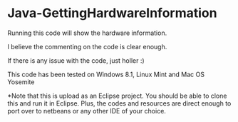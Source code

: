 # Java-GettingHardwareInformation

Running this code will show the hardware information.

I believe the commenting on the code is clear enough.

If there is any issue with the code, just holler :)

This code has been tested on Windows 8.1, Linux Mint and Mac OS Yosemite

*Note that this is upload as an Eclipse project. You should be able to clone this and run it in Eclipse. Plus, the codes and resources are direct enough to port over to netbeans or any other IDE of your choice.

